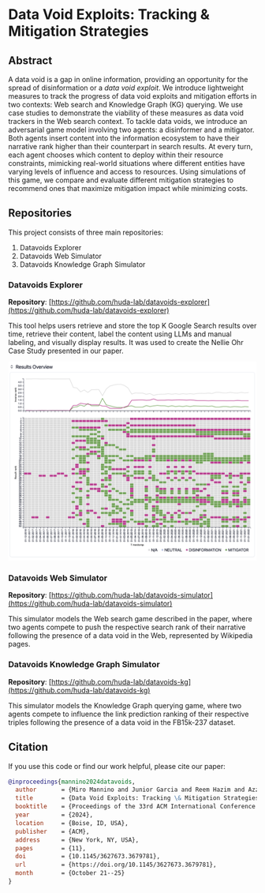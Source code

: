 # Data Void Exploits: Tracking & Mitigation Strategies

## Abstract

A data void is a gap in online information, providing an opportunity for the spread of disinformation or a *data void exploit*. We introduce lightweight measures to track the progress of data void exploits and mitigation efforts in two contexts: Web search and Knowledge Graph (KG) querying. We use case studies to demonstrate the viability of these measures as data void trackers in the Web search context. To tackle data voids, we introduce an adversarial game model involving two agents: a disinformer and a mitigator. Both agents insert content into the information ecosystem to have their narrative rank higher than their counterpart in search results. At every turn, each agent chooses which content to deploy within their resource constraints, mimicking real-world situations where different entities have varying levels of influence and access to resources. Using simulations of this game, we compare and evaluate different mitigation strategies to recommend ones that maximize mitigation impact while minimizing costs.

## Repositories

This project consists of three main repositories:

1. Datavoids Explorer
2. Datavoids Web Simulator  
3. Datavoids Knowledge Graph Simulator

### Datavoids Explorer
**Repository**: [https://github.com/huda-lab/datavoids-explorer](https://github.com/huda-lab/datavoids-explorer)

This tool helps users retrieve and store the top K Google Search results over time, retrieve their content, label the content using LLMs and manual labeling, and visually display results. It was used to create the Nellie Ohr Case Study presented in our paper.

![datavoids-explorer-screenshot](/Resources/results-example-nellie.png)

### Datavoids Web Simulator 
**Repository**: [https://github.com/huda-lab/datavoids-simulator](https://github.com/huda-lab/datavoids-simulator)

This simulator models the Web search game described in the paper, where two agents compete to push the respective search rank of their narrative following the presence of a data void in the Web, represented by Wikipedia pages.

### Datavoids Knowledge Graph Simulator
**Repository**: [https://github.com/huda-lab/datavoids-kg](https://github.com/huda-lab/datavoids-kg)

This simulator models the Knowledge Graph querying game, where two agents compete to influence the link prediction ranking of their respective triples following the presence of a data void in the FB15k-237 dataset.

## Citation

If you use this code or find our work helpful, please cite our paper:

```bibtex
@inproceedings{mannino2024datavoids,
  author       = {Miro Mannino and Junior Garcia and Reem Hazim and Azza Abouzied and Paolo Papotti},
  title        = {Data Void Exploits: Tracking \& Mitigation Strategies},
  booktitle    = {Proceedings of the 33rd ACM International Conference on Information and Knowledge Management (CIKM '24)},
  year         = {2024},
  location     = {Boise, ID, USA},
  publisher    = {ACM},
  address      = {New York, NY, USA},
  pages        = {11},
  doi          = {10.1145/3627673.3679781},
  url          = {https://doi.org/10.1145/3627673.3679781},
  month        = {October 21--25}
}
```
